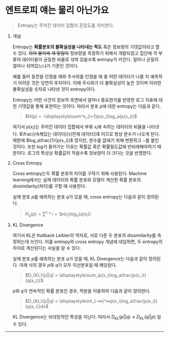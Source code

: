 # 엔트로피 얘는 물리 아닌가요

> Entropy는 주어진 데이터 집합의 혼잡도를 의미한다.

1. 개념

   Entropy는 **확률분포의 불확실성을 나타내는 척도** 혹은 정보량의 기댓값이라고 할 수 있다. ~~뭐야 물리에 걔 맞잖아~~ 정보량을 측정하기 위해서 개발되었고 집단에 각 부류의 데이터들이 균등한 비율로 섞여 있을수록 entropy가 커진다. 얼마나 균질히 얼마나 섞여있느냐가 기준인 것이다.

   예를 들어 동전을 던졌을 때와 주사위를 던졌을 때 중 어떤 데이터가 나올 지 예측하기 어려운 것은 당연히 후자이다. 이때 주사위가 더 불확실성이 높은 것이며 이러한 불확실성을 숫자로 나타낸 것이 entropy이다.

   Entropy는 어떤 사건이 정보적 측면에서 얼마나 중요한가를 반영한 로그 지표에 대한 기댓값을 통해 표현하는 것이다. 따라서 분포 $p$에 대한 entropy는 다음과 같다.

   > $H(p) = -\displaystyle\sum^n_{i=1}p(x_i)log_a(p(x_i))$

   여기서 $p(x_i)$는 주어진 데이터 집합에서 부류 $x_i$에 속하는 데이터의 비율을 나타낸다. $\frac{(속해있는 데이터)}{(전체 데이터)}$ 이므로 항상 분수가 나오게 된다. 때문에 $log_a\frac{1}{p(x_i)}$ 였지만, 분수를 없애기 위해 변환하고 $-$를 붙인 것이다. 또한 $log$가 들어가는 이유는 확률값 혹은 확률밀도값에 반비례해야하기 때문이다. 로그의 특성상 확률값이 작을수록 정보량이 더 크다는 것을 반영한다.

2. Cross Entropy

   Cross entropy는두 확률 분포의 차이를 구하기 위해 사용된다. Machine learning에서는 실제 데이터의 확률 분포와 모델이 계산한 확률 분포의 dissimilarity(차이)를 구할 때 사용한다.

   실제 분포 $p$를 예측하는 분포 $q$가 있을 때, cross entropy는 다음과 같이 정의된다.

   > $H_q(p)=\displaystyle\sum^n*{i=1}p(x_i)log_a(q(x_i))$

3. KL Divergence

   여기서 KL은 Kullback Leibler의 약자로, 서로 다른 두 분포의 dissimilarity를 측정하는데 쓰인다. 이를 entropy와 cross entropy 개념에 대입하면, 두 entropy의 차이로 계산된다는 사실을 알 수 있다.

   실제 분포 $p$를 예측하는 분포 $q$가 있을 때, KL Divergence는 다음과 같이 정의된다. 아래 식의 경우 $p$와 $q$가 모두 이산분포일 때 해당된다.

   > $D_{KL}(p||q) = \displaystyle\sum_ip(x_i)log_a\frac{p(x_i)}{q(x_i)}$

   $p$와 $q$가 연속적인 확률 분포인 경우, 적분을 이용하여 다음과 같이 정의한다.

   > $D_{KL}(p||q) = \displaystyle\int_{-∞}^∞p(x_i)log_a\frac{p(x_i)}{q(x_i)}dx$

   KL Divergence는 비대칭적인 특성을 지닌다. 따라서 $D_{KL}(p||q)\neq D_{KL}(q||p)$ 일 수 있다.

---
